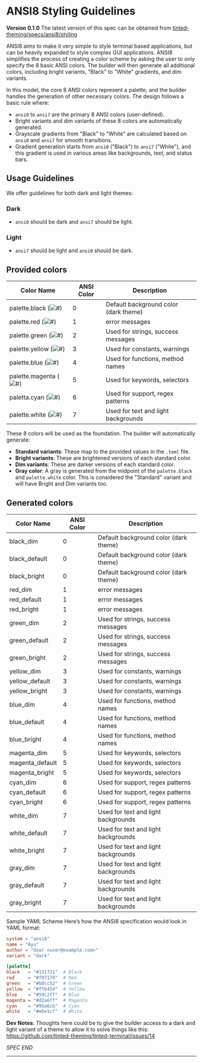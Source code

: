 # ANSI8 Styling Guidelines

**Version 0.1.0** The latest version of this spec can be obtained from
[tinted-theming/specs/ansi8/styling](https://github.com/tinted-theming/home/blob/main/specs/ansi8/styling.md)

ANSI8 aims to make it very simple to style terminal based applications, but can
be heavily expanded to style complex GUI applications. ANSI8 simplifies the
process of creating a color scheme by asking the user to only specify the 8
basic ANSI colors. The builder will then generate all additional colors,
including bright variants, "Black" to "White" gradients, and dim variants.

In this model, the core 8 ANSI colors represent a palette, and the builder
handles the generation of other necessary colors. The design follows a basic
rule where:

- `ansi0` to `ansi7` are the primary 8 ANSI colors (user-defined).
- Bright variants and dim variants of these 8 colors are automatically
  generated.
- Grayscale gradients from "Black" to "White" are calculated based on `ansi0`
  and `ansi7` for smooth transitions.
- Gradient generation starts from `ansi0` ("Black") to `ansi7` ("White"), and this
  gradient is used in various areas like backgrounds, text, and status bars.


## Usage Guidelines

We offer guidelines for both dark and light themes:

### Dark

- `ansi0` should be dark and `ansi7` should be light.

### Light

- `ansi7` should be light and `ansi0` should be dark.

## Provided colors

| Color Name                                                             | ANSI Color | Description                           |
| ---------------------------------------------------------------------- | ---------- | ------------------------------------- |
| palette.black (![#](https://placehold.co/25/282c34/000000?text=%2B))   | 0          | Default background color (dark theme) |
| palette.red (![#](https://placehold.co/25/e06c75/000000?text=%2B))     | 1          | error messages                        |
| palette.green (![#](https://placehold.co/25/98c379/000000?text=%2B))   | 2          | Used for strings, success messages    |
| palette.yellow (![#](https://placehold.co/25/e5c07b/000000?text=%2B))  | 3          | Used for constants, warnings          |
| palette.blue (![#](https://placehold.co/25/61afef/000000?text=%2B))    | 4          | Used for functions, method names      |
| palette.magenta (![#](https://placehold.co/25/c678dd/000000?text=%2B)) | 5          | Used for keywords, selectors          |
| paletta.cyan (![#](https://placehold.co/25/56b6c2/000000?text=%2B))    | 6          | Used for support, regex patterns      |
| palette.white (![#](https://placehold.co/25/be5046/000000?text=%2B))   | 7          | Used for text and light backgrounds   |

These 8 colors will be used as the foundation. The builder will automatically
generate:

- **Standard variants**: These map to the provided values in the `.toml` file.
- **Bright variants**: These are brightened versions of each standard color.
- **Dim variants**: These are darker versions of each standard color.
- **Gray color**: A gray is generated from the midpoint of the `palette.black`
  and `palette.white` color. This is considered the "Standard" variant and will
  have Bright and Dim variants too.

## Generated colors

| Color Name      | ANSI Color | Description                           |
| --------------- | ---------- | ------------------------------------- |
| black_dim       | 0          | Default background color (dark theme) |
| black_default   | 0          | Default background color (dark theme) |
| black_bright    | 0          | Default background color (dark theme) |
| red_dim         | 1          | error messages                        |
| red_default     | 1          | error messages                        |
| red_bright      | 1          | error messages                        |
| green_dim       | 2          | Used for strings, success messages    |
| green_default   | 2          | Used for strings, success messages    |
| green_bright    | 2          | Used for strings, success messages    |
| yellow_dim      | 3          | Used for constants, warnings          |
| yellow_default  | 3          | Used for constants, warnings          |
| yellow_bright   | 3          | Used for constants, warnings          |
| blue_dim        | 4          | Used for functions, method names      |
| blue_default    | 4          | Used for functions, method names      |
| blue_bright     | 4          | Used for functions, method names      |
| magenta_dim     | 5          | Used for keywords, selectors          |
| magenta_default | 5          | Used for keywords, selectors          |
| magenta_bright  | 5          | Used for keywords, selectors          |
| cyan_dim        | 6          | Used for support, regex patterns      |
| cyan_default    | 6          | Used for support, regex patterns      |
| cyan_bright     | 6          | Used for support, regex patterns      |
| white_dim       | 7          | Used for text and light backgrounds   |
| white_default   | 7          | Used for text and light backgrounds   |
| white_bright    | 7          | Used for text and light backgrounds   |
| gray_dim        | 7          | Used for text and light backgrounds   |
| gray_default    | 7          | Used for text and light backgrounds   |
| gray_bright     | 7          | Used for text and light backgrounds   |

Sample YAML Scheme
Here’s how the ANSI8 specification would look in YAML format:

```toml
system = "ansi8"
name = "Ayu"
author = "User <user@example.com>"
variant = "dark"

[palette]
black   = "#131721"  # Black
red     = "#f07178"  # Red
green   = "#b8cc52"  # Green
yellow  = "#ffb454"  # Yellow
blue    = "#59c2ff"  # Blue
magenta = "#d2a6ff"  # Magenta
cyan    = "#95e6cb"  # Cyan
white   = "#e6e1cf"  # White
```

**Dev Notes**: Thoughts here could be to give the builder access to a dark and
light variant of a theme to allow it to solve things like this:
https://github.com/tinted-theming/tinted-terminal/issues/14

_SPEC END_

---
